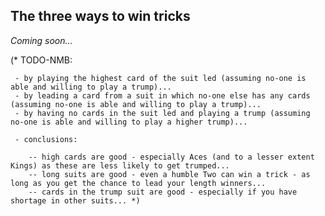 ## <a name="The_three_ways_to_win_tricks"> The three ways to win tricks

_Coming soon..._

(* TODO-NMB:

     - by playing the highest card of the suit led (assuming no-one is able and willing to play a trump)...
     - by leading a card from a suit in which no-one else has any cards (assuming no-one is able and willing to play a trump)...
     - by having no cards in the suit led and playing a trump (assuming no-one is able and willing to play a higher trump)...

     - conclusions:

        -- high cards are good - especially Aces (and to a lesser extent Kings) as these are less likely to get trumped...
        -- long suits are good - even a humble Two can win a trick - as long as you get the chance to lead your length winners...
        -- cards in the trump suit are good - especially if you have shortage in other suits... *)

